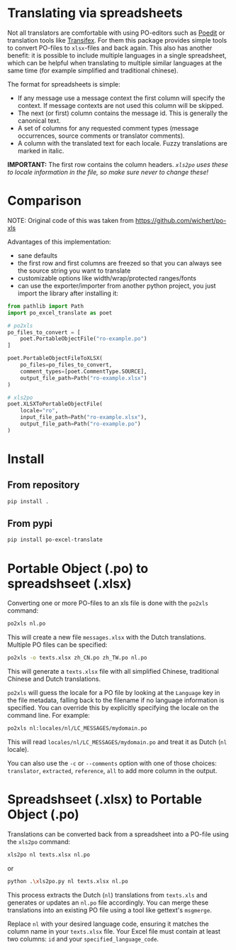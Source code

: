 # Translating via spreadsheets

Not all translators are comfortable with using PO-editors such as [Poedit](http://www.poedit.net/) or translation tools like [Transifex](http://trac.transifex.org/). For them this package provides simple tools to
convert PO-files to `xlsx`-files and back again. This also has another benefit:
it is possible to include multiple languages in a single spreadsheet, which can be
helpful when translating to multiple similar languages at the same time (for
example simplified and traditional chinese).

The format for spreadsheets is simple:

* If any message use a message context the first column will specify the
  context. If message contexts are not used this column will be skipped.
* The next (or first) column contains the message id. This is generally the
  canonical text.
* A set of columns for any requested comment types (message occurrences, source
  comments or translator comments).
* A column with the translated text for each locale. Fuzzy translations are
  marked in italic.

**IMPORTANT:** The first row contains the column headers. *``xls2po`` uses these to locale
information in the file, so make sure never to change these!*

# Comparison

NOTE: Original code of this was taken from https://github.com/wichert/po-xls

Advantages of this implementation:
- sane defaults
- the first row and first columns are freezed so that you can always see the source string you want to translate
- customizable options like width/wrap/protected ranges/fonts
- can use the exporter/importer from another python project, you just import the library after installing it:
```py
from pathlib import Path
import po_excel_translate as poet

# po2xls
po_files_to_convert = [
	poet.PortableObjectFile("ro-example.po")
]

poet.PortableObjectFileToXLSX(
	po_files=po_files_to_convert,
	comment_types=[poet.CommentType.SOURCE],
	output_file_path=Path("ro-example.xlsx")
)

# xls2po
poet.XLSXToPortableObjectFile(
	locale="ro",
	input_file_path=Path("ro-example.xlsx"),
	output_file_path=Path("ro-example.po")
)
```

# Install

## From repository
```sh
pip install .
```

## From pypi
```sh
pip install po-excel-translate
```

# Portable Object (.po) to spreadshseet (.xlsx)

Converting one or more PO-files to an xls file is done with the `po2xls`
command:
```sh
po2xls nl.po
```

This will create a new file `messages.xlsx` with the Dutch translations. Multiple
PO files can be specified:
```sh
po2xls -o texts.xlsx zh_CN.po zh_TW.po nl.po
```

This will generate a ``texts.xlsx`` file with all simplified Chinese,
traditional Chinese and Dutch translations.

`po2xls` will guess the locale for a PO file by looking at the `Language`
key in the file metadata, falling back to the filename if no language information
is specified. You can override this by explicitly specifying the locale on the command line. For example:
```sh
po2xls nl:locales/nl/LC_MESSAGES/mydomain.po
```

This will read ``locales/nl/LC_MESSAGES/mydomain.po`` and treat it as Dutch
(``nl`` locale).

You can also use the ``-c`` or ``--comments`` option with one of those choices:
``translator``, ``extracted``, ``reference``, ``all`` to add more column in the
output.

# Spreadshseet (.xlsx) to Portable Object (.po)

Translations can be converted back from a spreadsheet into a PO-file using the `xls2po` command:
```sh
xls2po nl texts.xlsx nl.po
```
or 

```sh
python .\xls2po.py nl texts.xlsx nl.po
```
This process extracts the Dutch (`nl`) translations from `texts.xls` and generates or updates an `nl.po` file accordingly. You can merge these translations into an existing PO file using a tool like gettext's `msgmerge`.

Replace `nl` with your desired language code, ensuring it matches the column name in your `texts.xlsx` file. Your Excel file must contain at least two columns: `id` and your `specified_language_code`.
